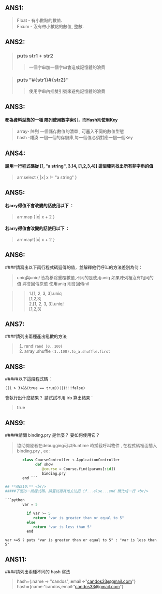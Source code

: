 ## **ANS1:** <br/>
> Float - 有小數點的數值. <br/>
> Fixum - 沒有帶小數點的數值, 整數.

## **ANS2:** <br/>
>### **puts str1 + str2**
>>一個字串加一個字串會造成記憶體的浪費 <br/> 

>### **puts "#{str1}#{str2}"** <br/>
>>使用字串內插雙引號來避免記憶體的浪費 <br/>

## **ANS3:** <br/>

#### **都為資料型態的一種 陣列使用數字索引，而Hash則使用Key**<br/> 
>array- 陣列 一個儲存數值的清單 , 可塞入不同的數值型態 <br/>
>hash -雜湊  一個一個的存儲庫,每一個值必須對應一個一個Key <br/>

## **ANS4:** <br/>
#### 請用一行程式碼從 [1, "a string", 3.14, [1,2,3,4]] 這個陣列找出所有非字串的值 <br/>
>arr.select { |x| x != "a string" } <br/>

## **ANS5:** <br/>

#### 若arry得值不會改變的話使用以下 ：
>arr.map {|x| x + 2 } <br/>

#### 若arry得值會改變的話使用以下 ：
>arr.map!{|x| x + 2 } <br/>

## **ANS6:** <br/>
####請寫出以下兩行程式碼迴傳的值，並解釋他們呼叫的方法差別為何：
>uniq與uniq! 皆為移除重覆數值,不同的是使用uniq 如果陣列裡沒有相同的值 將會回傳原值 使用uniq 則會回傳nil <br/>

>>1.[1, 2, 3, 3].uniq <br/>
>[1,2,3] <br/>
>>2.[1, 2, 3, 3].uniq! <br/>
>[1,2,3] <br/>

## **ANS7:** <br/>
####請列出兩種產出亂數的方法<br/>

>1.  rand 
`
        rand (0..100)
`
>2.  array .shuffle
`
        (1..100).to_a.shuffle.first `

## **ANS8:** <br/>
#####以下這段程式碼：<br/>

```` ((1 > 3)&&(true == true))||(!!!false) ````

會執行出什麼結果？ 請試試不用 irb 算出結果 `<br/>
>true

## **ANS9:** <br/>
#####請問 binding.pry 是什麼？ 要如何使用它？<br/>
>協助開發者在debugging可以Runtime 時攔截呼叫物件 ,
在程式碼裡面插入 binding.pry , ex :<br/>

``` python
        class CourseController < ApplcationController
              def show
                 @course = Course.find(params[:id])
                 binding.pry
        end ```

## **ANS10:** <br/>
#####下面的一段程式碼，請嘗試用其他方法把 if...else...end 簡化成一行 <br/>

```python
        var = 5

          if var >= 5
             return "var is greater than or equal to 5"
          else
             return "var is less than 5"
          end
```

``` 
var >=5 ? puts "var is greater than or equal to 5" : "var is less than 5"

```

## **ANS11:** <br/>
####請列出兩種不同的 hash 寫法 <br /> 
>hash={:name => "candos",:email=>"candos33@gmail.com"}<br/>
>hash={name:"candos,email:"candos33@gmail.com"}
